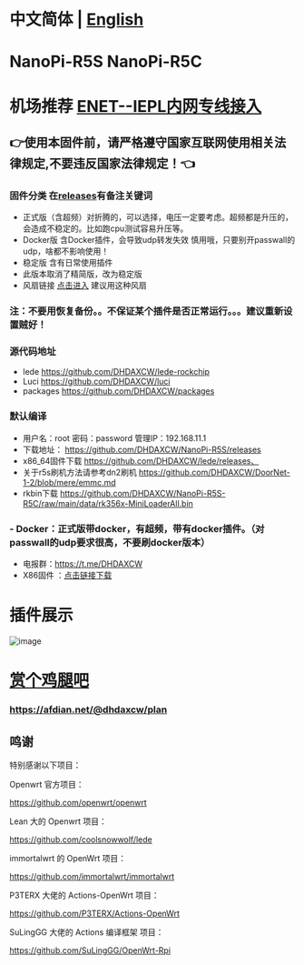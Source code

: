 # 中文简体 | [English](https://github.com/DHDAXCW/NanoPi-R5S-2021/blob/main/EngLish.md)
# NanoPi-R5S NanoPi-R5C
# 机场推荐 [ENET--IEPL内网专线接入](https://www.easy2022.com/#/register?code=Ut7iWMrk)
## 👉使用本固件前，请严格遵守国家互联网使用相关法律规定,不要违反国家法律规定！👈
### 固件分类 在[releases](https://github.com/DHDAXCW/NanoPi-R5S/releases)有备注关键词
- 正式版（含超频）对折腾的，可以选择，电压一定要考虑。超频都是升压的，会造成不稳定的。比如跑cpu测试容易升压等。
- Docker版 含Docker插件，会导致udp转发失效 慎用哦，只要别开passwall的udp，啥都不影响使用！
- 稳定版 含有日常使用插件
- 此版本取消了精简版，改为稳定版
- 风扇链接 [点击进入](https://s.click.taobao.com/t?e=m%3D2%26s%3Dd8Ack0Lbx8McQipKwQzePOeEDrYVVa64LKpWJ%2Bin0XJRAdhuF14FMXpyNmcFd6mT8sviUM61dt2T0mcOGN1M6FAj1gqltKaEfKzCcEr0EW0YuhTK3FPxiHMT7yc3NZrQKSOkJV8harV3phaPbavinqGCwVfdcN0wcSpj5qSCmbA%3D)  建议用这种风扇
### 注：不要用恢复备份。。不保证某个插件是否正常运行。。。建议重新设置贼好！

### 源代码地址
- lede https://github.com/DHDAXCW/lede-rockchip
- Luci https://github.com/DHDAXCW/luci
- packages https://github.com/DHDAXCW/packages

### 默认编译

- 用户名：root 密码：password  管理IP：192.168.11.1
- 下载地址： https://github.com/DHDAXCW/NanoPi-R5S/releases
- x86_64固件下载 https://github.com/DHDAXCW/lede/releases、
- 关于r5s刷机方法请参考dn2刷机 https://github.com/DHDAXCW/DoorNet-1-2/blob/mere/emmc.md
- rkbin下载 https://github.com/DHDAXCW/NanoPi-R5S-R5C/raw/main/data/rk356x-MiniLoaderAll.bin
### - Docker：正式版带docker，有超频，带有docker插件。（对passwall的udp要求很高，不要刷docker版本）
- 电报群：https://t.me/DHDAXCW
- X86固件 ：[点击链接下载](https://github.com/DHDAXCW/OpenWRT_x86_x64/releases)

# 插件展示
 
 ![image](https://user-images.githubusercontent.com/74764072/183227361-e8bdb023-5514-437d-97e8-e13ca4285035.png)

# [赏个鸡腿吧](https://afdian.net/@dhdaxcw/plan)
### https://afdian.net/@dhdaxcw/plan

## 鸣谢

特别感谢以下项目：

Openwrt 官方项目：

<https://github.com/openwrt/openwrt>

Lean 大的 Openwrt 项目：

<https://github.com/coolsnowwolf/lede>

immortalwrt 的 OpenWrt 项目：

<https://github.com/immortalwrt/immortalwrt>

P3TERX 大佬的 Actions-OpenWrt 项目：

<https://github.com/P3TERX/Actions-OpenWrt>

SuLingGG 大佬的 Actions 编译框架 项目：

https://github.com/SuLingGG/OpenWrt-Rpi
